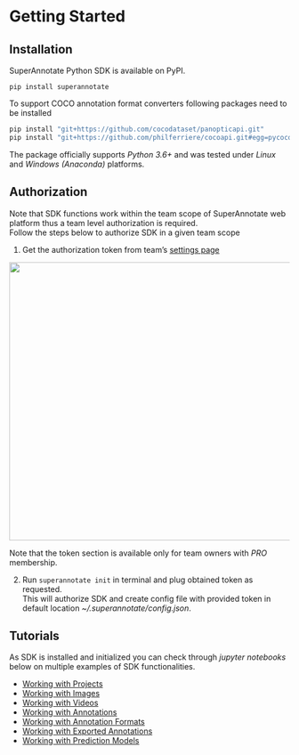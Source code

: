 # Getting Started

## Installation

SuperAnnotate Python SDK is available on PyPI.  

```
pip install superannotate
```

To support COCO annotation format converters following packages need to be installed

```Python
pip install "git+https://github.com/cocodataset/panopticapi.git"
pip install "git+https://github.com/philferriere/cocoapi.git#egg=pycocotools&subdirectory=PythonAPI"
```

The package officially supports *Python 3.6+* and was tested under *Linux* and *Windows (Anaconda)* platforms.

## Authorization


Note that SDK functions work within the team scope of SuperAnnotate web platform thus a team level authorization is required.   
Follow the steps below to authorize SDK in a given team scope  

1. Get the authorization token from team’s [settings page](https://app.superannotate.com/team)  

 <img align="center" width="1000" height="500" src="./figures/token.gif">

Note that the token section is available only for team owners with *PRO* membership.   

2. Run `superannotate init` in terminal and plug obtained token as requested.  
This will authorize SDK and create config file with provided token in default location *~/.superannotate/config.json*.  

## Tutorials

As SDK is installed and initialized you can check through *jupyter notebooks* below on multiple examples of SDK functionalities.  

* [Working with Projects](./projects.ipynb)
* [Working with Images](./images.ipynb)
* [Working with Videos](./videos.ipynb)
* [Working with Annotations](./annotations.ipynb)
* [Working with Annotation Formats](./convertors.ipynb)
* [Working with Exported Annotations](./analytics.ipynb)
* [Working with Prediction Models](./models.ipynb)


